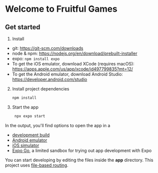 # Welcome to Fruitful Games

## Get started

1. Install

- git: https://git-scm.com/downloads
- node & npm: https://nodejs.org/en/download/prebuilt-installer
- expo: `npm install expo`
- To get the iOS emulator, download XCode (requires macOS): https://apps.apple.com/us/app/xcode/id497799835?mt=12/
- To get the Android emulator, download Android Studio: https://developer.android.com/studio

2. Install project dependencies

   ```bash
   npm install
   ```

3. Start the app

   ```bash
    npx expo start
   ```

In the output, you'll find options to open the app in a

- [development build](https://docs.expo.dev/develop/development-builds/introduction/)
- [Android emulator](https://docs.expo.dev/workflow/android-studio-emulator/)
- [iOS simulator](https://docs.expo.dev/workflow/ios-simulator/)
- [Expo Go](https://expo.dev/go), a limited sandbox for trying out app development with Expo

You can start developing by editing the files inside the **app** directory. This project uses [file-based routing](https://docs.expo.dev/router/introduction).
